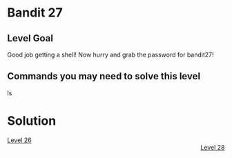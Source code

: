 <html>
<h1>Bandit 27</h1>

<h2 id="level-goal">Level Goal</h2>
<p>Good job getting a shell! Now hurry and grab the password for bandit27!</p>

<h2 id="commands-you-may-need-to-solve-this-level">Commands you may need to solve this level</h2>
<p>ls</p>

<h1>Solution</h1>

<div style="text-align: left"><a href="bandit/tasks/bandit26.md">Level 26</a></div>
<div style="text-align: right"><a href="bandit/tasks/bandit28.md">Level 28</a></div>
</html>
